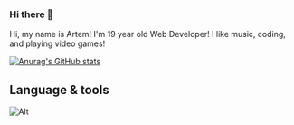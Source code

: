 ### Hi there 👋


Hi, my name is Artem! I'm 19 year old Web Developer! I like music, coding, and playing video games!

[![Anurag's GitHub stats](https://github-readme-stats.vercel.app/api?username=goldengidora)](https://github.com/goldengidora/github-readme-stats)

## Language & tools
![Alt](https://camo.githubusercontent.com/606598742404da4e317535a8a97c42af27381de6562866f838daf88c4584689d/68747470733a2f2f696d672e736869656c64732e696f2f62616467652f2d4325323053686172702d626c756576696f6c65743f7374796c653d666c61742d737175617265266c6f676f3d432d5368617270266c6f676f436f6c6f723d7768697465)
<!--
**GoldenGidora/goldengidora** is a ✨ _special_ ✨ repository because its `README.md` (this file) appears on your GitHub profile.

Here are some ideas to get you started:

- 🔭 I’m currently working on ...
- 🌱 I’m currently learning ...
- 👯 I’m looking to collaborate on ...
- 🤔 I’m looking for help with ...
- 💬 Ask me about ...
- 📫 How to reach me: ...
- 😄 Pronouns: ...
- ⚡ Fun fact: ...
-->
